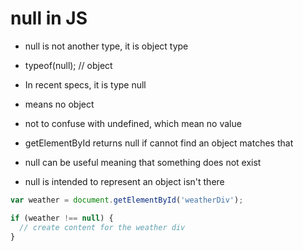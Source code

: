 # null in JS

- null is not another type, it is object type
- typeof(null); // object
- In recent specs, it is type null

- means no object
- not to confuse with undefined, which mean no value

- getElementById returns null if cannot find an object matches that
- null can be useful meaning that something does not exist
- null is intended to represent an object isn't there


```javascript
var weather = document.getElementById('weatherDiv');

if (weather !== null) {
  // create content for the weather div
}
```
